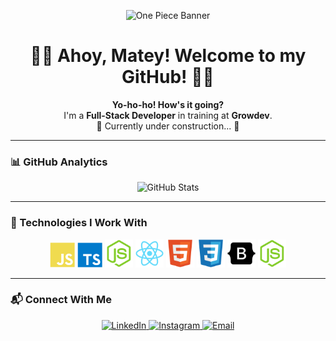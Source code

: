 <p align="center">
  <img src="https://i.pinimg.com/originals/36/81/f2/3681f25c125c400109d2d79a72a6cc3c.gif" alt="One Piece Banner" />
</p>

<h1 align="center">🏴‍☠️ Ahoy, Matey! Welcome to my GitHub! 🏴‍☠️</h1>

<p align="center">
  <b>Yo-ho-ho! How's it going?</b><br>
  I'm a <b>Full-Stack Developer</b> in training at <b>Growdev</b>.<br>
  🚧 Currently under construction... 🚧
</p>

---

<p align="center">
  <h3>📊 GitHub Analytics</h3>
</p>

<p align="center">
  <img src="https://github-readme-stats.vercel.app/api?username=yomarcos&show_icons=true&theme=dark" alt="GitHub Stats" />
</p>

---

<p align="center">
  <h3>🚀 Technologies I Work With</h3>
</p>

<p align="center">
  <img src="https://raw.githubusercontent.com/devicons/devicon/master/icons/javascript/javascript-plain.svg" alt="JavaScript" width="40" height="40" />
  <img src="https://raw.githubusercontent.com/devicons/devicon/master/icons/typescript/typescript-plain.svg" alt="TypeScript" width="40" height="40" />
  <img src="https://raw.githubusercontent.com/devicons/devicon/master/icons/nodejs/nodejs-original.svg" alt="Node.js" width="45" height="45" />
  <img src="https://raw.githubusercontent.com/devicons/devicon/master/icons/react/react-original.svg" alt="React" width="45" height="45" />
  <img src="https://raw.githubusercontent.com/devicons/devicon/master/icons/html5/html5-original.svg" alt="HTML5" width="45" height="45" />
  <img src="https://raw.githubusercontent.com/devicons/devicon/master/icons/css3/css3-original.svg" alt="CSS3" width="45" height="45" />
  <img src="https://raw.githubusercontent.com/devicons/devicon/master/icons/bootstrap/bootstrap-plain.svg" alt="Bootstrap" width="45" height="45" />
  <img src="https://raw.githubusercontent.com/devicons/devicon/master/icons/nodejs/nodejs-original.svg" alt="Node.js" width="45" height="45" />
</p>

---

<p align="center">
  <h3>📬 Connect With Me</h3>
</p>

<p align="center">
  <a href="https://www.linkedin.com/in/yomarcos/">
    <img src="https://img.shields.io/badge/-LinkedIn-0077B5?style=for-the-badge&logo=linkedin&logoColor=white" alt="LinkedIn" />
  </a>
  <a href="https://www.instagram.com/yomaRcoant/">
    <img src="https://img.shields.io/badge/-Instagram-E4405F?style=for-the-badge&logo=instagram&logoColor=white" alt="Instagram" />
  </a>
  <a href="mailto:marcossecocred@gmail.com">
    <img src="https://img.shields.io/badge/-Gmail-D14836?style=for-the-badge&logo=gmail&logoColor=white" alt="Email" />
  </a>
</p>
